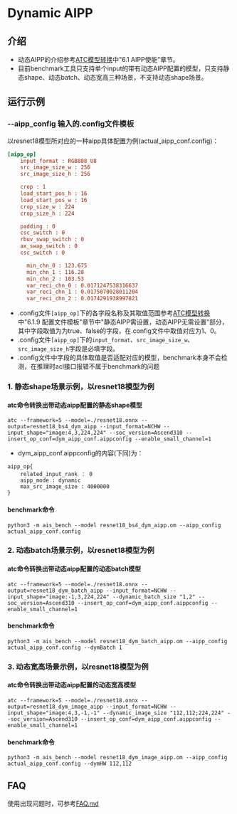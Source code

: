 # Dynamic AIPP
## 介绍
- 动态AIPP的介绍参考[ATC模型转换](https://www.hiascend.com/document/detail/zh/CANNCommunityEdition/63RC1alpha002/download)中"6.1 AIPP使能"章节。
- 目前benchmark工具只支持单个input的带有动态AIPP配置的模型，只支持静态shape、动态batch、动态宽高三种场景，不支持动态shape场景。
## 运行示例
### --aipp_config 输入的.config文件模板
以resnet18模型所对应的一种aipp具体配置为例(actual_aipp_conf.config)：
```cfg
[aipp_op]
    input_format : RGB888_U8
    src_image_size_w : 256
    src_image_size_h : 256

    crop : 1
    load_start_pos_h : 16
    load_start_pos_w : 16
    crop_size_w : 224
    crop_size_h : 224

    padding : 0
    csc_switch : 0
    rbuv_swap_switch : 0
    ax_swap_switch : 0
    csc_switch : 0

	  min_chn_0 : 123.675
	  min_chn_1 : 116.28
	  min_chn_2 : 103.53
	  var_reci_chn_0 : 0.0171247538316637
	  var_reci_chn_1 : 0.0175070028011204
	  var_reci_chn_2 : 0.0174291938997821
```
- .config文件`[aipp_op]`下的各字段名称及其取值范围参考[ATC模型转换](https://www.hiascend.com/document/detail/zh/CANNCommunityEdition/63RC1alpha002/download)中"6.1.9 配置文件模板"章节中"静态AIPP需设置，动态AIPP无需设置"部分，其中字段取值为为true、false的字段，在.config文件中取值对应为1、0。
- .config文件`[aipp_op]`下的`input_format`、`src_image_size_w`、`src_image_size_h`字段是必填字段。
- .config文件中字段的具体取值是否适配对应的模型，benchmark本身不会检测，在推理时acl接口报错不属于benchmark的问题
### 1. 静态shape场景示例，以resnet18模型为例
#### atc命令转换出带动态aipp配置的静态shape模型
```
atc --framework=5 --model=./resnet18.onnx --output=resnet18_bs4_dym_aipp --input_format=NCHW --input_shape="image:4,3,224,224" --soc_version=Ascend310 --insert_op_conf=dym_aipp_conf.aippconfig --enable_small_channel=1
```
- dym_aipp_conf.aippconfig的内容(下同)为：
```
aipp_op{
    related_input_rank ： 0
    aipp_mode : dynamic
    max_src_image_size : 4000000
}
```
#### benchmark命令
```
python3 -m ais_bench --model resnet18_bs4_dym_aipp.om --aipp_config actual_aipp_conf.config
```
### 2. 动态batch场景示例，以resnet18模型为例
#### atc命令转换出带动态aipp配置的动态batch模型
```
atc --framework=5 --model=./resnet18.onnx --output=resnet18_dym_batch_aipp --input_format=NCHW --input_shape="image:-1,3,224,224" --dynamic_batch_size "1,2" --soc_version=Ascend310 --insert_op_conf=dym_aipp_conf.aippconfig --enable_small_channel=1
```
#### benchmark命令
```
python3 -m ais_bench --model resnet18_dym_batch_aipp.om --aipp_config actual_aipp_conf.config --dymBatch 1
```
### 3. 动态宽高场景示例，以resnet18模型为例
#### atc命令转换出带动态aipp配置的动态宽高模型
```
atc --framework=5 --model=./resnet18.onnx --output=resnet18_dym_image_aipp --input_format=NCHW --input_shape="image:4,3,-1,-1" --dynamic_image_size "112,112;224,224" --soc_version=Ascend310 --insert_op_conf=dym_aipp_conf.aippconfig --enable_small_channel=1
```
#### benchmark命令
```
python3 -m ais_bench --model resnet18_dym_image_aipp.om --aipp_config actual_aipp_conf.config --dymHW 112,112
```

## FAQ
使用出现问题时，可参考[FAQ.md](../../../../docs/benchmark/FAQ.md)